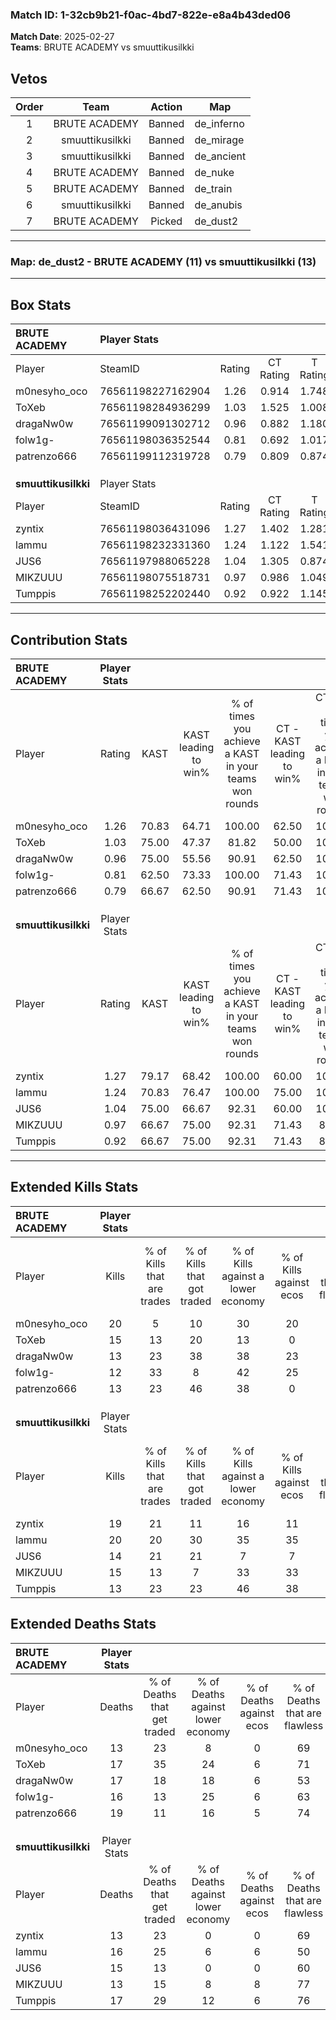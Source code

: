 ### Match ID: 1-32cb9b21-f0ac-4bd7-822e-e8a4b43ded06  
**Match Date**: 2025-02-27  
**Teams**: BRUTE ACADEMY vs smuuttikusilkki  

## Vetos  

| Order | Team | Action | Map |
| :---: | :--: | :----: | --- |
| 1 | BRUTE ACADEMY | Banned | de_inferno |
| 2 | smuuttikusilkki | Banned | de_mirage |
| 3 | smuuttikusilkki | Banned | de_ancient |
| 4 | BRUTE ACADEMY | Banned | de_nuke |
| 5 | BRUTE ACADEMY | Banned | de_train |
| 6 | smuuttikusilkki | Banned | de_anubis |
| 7 | BRUTE ACADEMY | Picked | de_dust2 |

---  

### **Map**: de_dust2 - BRUTE ACADEMY (11) vs smuuttikusilkki (13)  
---  

## Box Stats  

| **BRUTE ACADEMY**   | Player Stats      |        |           |          |       |      |       |         |        |      |     |
| :- | :- | :-: | :-: | :-: | :-: | :-: | :-: | :-: | :-: | :-: | :-: |
| Player              | SteamID           | Rating | CT Rating | T Rating | KAST  | ADR  | Kills | Assists | Deaths | K/D  | HS% |
| m0nesyho_oco        | 76561198227162904 |  1.26  |   0.914   |  1.748   | 70.83 | 77.7 |  20   |    1    |   13   | 1.54 | 15  |
| ToXeb               | 76561198284936299 |  1.03  |   1.525   |  1.008   | 75.00 | 74.6 |  15   |    4    |   17   | 0.88 | 66  |
| dragaNw0w           | 76561199091302712 |  0.96  |   0.882   |  1.180   | 75.00 | 73.2 |  13   |    7    |   17   | 0.76 | 46  |
| folw1g-             | 76561198036352544 |  0.81  |   0.692   |  1.017   | 62.50 | 60.8 |  12   |    5    |   16   | 0.75 | 50  |
| patrenzo666         | 76561199112319728 |  0.79  |   0.809   |  0.874   | 66.67 | 57.8 |  13   |    3    |   19   | 0.68 | 46  |
|                     |                   |        |           |          |       |      |       |         |        |      |     |
|                     |                   |        |           |          |       |      |       |         |        |      |     |
|                     |                   |        |           |          |       |      |       |         |        |      |     |
| **smuuttikusilkki** | Player Stats      |        |           |          |       |      |       |         |        |      |     |
| Player              | SteamID           | Rating | CT Rating | T Rating | KAST  | ADR  | Kills | Assists | Deaths | K/D  | HS% |
| zyntix              | 76561198036431096 |  1.27  |   1.402   |  1.281   | 79.17 | 72.4 |  19   |    2    |   13   | 1.46 | 42  |
| lammu               | 76561198232331360 |  1.24  |   1.122   |  1.541   | 70.83 | 89.8 |  20   |    2    |   16   | 1.25 | 45  |
| JUS6                | 76561197988065228 |  1.04  |   1.305   |  0.874   | 75.00 | 73.3 |  14   |    6    |   15   | 0.93 | 57  |
| MIKZUUU             | 76561198075518731 |  0.97  |   0.986   |  1.049   | 66.67 | 52.8 |  15   |    1    |   13   | 1.15 | 33  |
| Tumppis             | 76561198252202440 |  0.92  |   0.922   |  1.145   | 66.67 | 76.8 |  13   |    9    |   17   | 0.76 | 69  |
---  

## Contribution Stats  

| **BRUTE ACADEMY**   | Player Stats |       |                      |                                                        |                           |                                                             |                          |                                                            |
| :- | :-: | :-: | :-: | :-: | :-: | :-: | :-: | :-: |
| Player              |    Rating    | KAST  | KAST leading to win% | % of times you achieve a KAST in your teams won rounds | CT - KAST leading to win% | CT - % of times you achieve a KAST in your teams won rounds | T - KAST leading to win% | T - % of times you achieve a KAST in your teams won rounds |
| m0nesyho_oco        |     1.26     | 70.83 |        64.71         |                         100.00                         |           62.50           |                           100.00                            |          66.67           |                           100.00                           |
| ToXeb               |     1.03     | 75.00 |        47.37         |                         81.82                          |           50.00           |                           100.00                            |          44.44           |                           66.67                            |
| dragaNw0w           |     0.96     | 75.00 |        55.56         |                         90.91                          |           62.50           |                           100.00                            |          50.00           |                           83.33                            |
| folw1g-             |     0.81     | 62.50 |        73.33         |                         100.00                         |           71.43           |                           100.00                            |          75.00           |                           100.00                           |
| patrenzo666         |     0.79     | 66.67 |        62.50         |                         90.91                          |           71.43           |                           100.00                            |          55.56           |                           83.33                            |
|                     |              |       |                      |                                                        |                           |                                                             |                          |                                                            |
|                     |              |       |                      |                                                        |                           |                                                             |                          |                                                            |
|                     |              |       |                      |                                                        |                           |                                                             |                          |                                                            |
| **smuuttikusilkki** | Player Stats |       |                      |                                                        |                           |                                                             |                          |                                                            |
| Player              |    Rating    | KAST  | KAST leading to win% | % of times you achieve a KAST in your teams won rounds | CT - KAST leading to win% | CT - % of times you achieve a KAST in your teams won rounds | T - KAST leading to win% | T - % of times you achieve a KAST in your teams won rounds |
| zyntix              |     1.27     | 79.17 |        68.42         |                         100.00                         |           60.00           |                           100.00                            |          77.78           |                           100.00                           |
| lammu               |     1.24     | 70.83 |        76.47         |                         100.00                         |           75.00           |                           100.00                            |          77.78           |                           100.00                           |
| JUS6                |     1.04     | 75.00 |        66.67         |                         92.31                          |           60.00           |                           100.00                            |          75.00           |                           85.71                            |
| MIKZUUU             |     0.97     | 66.67 |        75.00         |                         92.31                          |           71.43           |                            83.33                            |          77.78           |                           100.00                           |
| Tumppis             |     0.92     | 66.67 |        75.00         |                         92.31                          |           71.43           |                            83.33                            |          77.78           |                           100.00                           |
---  

## Extended Kills Stats  

| **BRUTE ACADEMY**   | Player Stats |                            |                            |                                    |                         |                              |                                 |                                       |                    |           |
| :- | :-: | :-: | :-: | :-: | :-: | :-: | :-: | :-: | :-: | :-: |
| Player              |    Kills     | % of Kills that are trades | % of Kills that got traded | % of Kills against a lower economy | % of Kills against ecos | % of Kills that are flawless | % of Kills that are close duels | % of Kills that are assisted by flash | Pistol Round Kills | AWP Kills |
| m0nesyho_oco        |      20      |             5              |             10             |                 30                 |           20            |              70              |                5                |                   0                   |         0          |    14     |
| ToXeb               |      15      |             13             |             20             |                 13                 |            0            |              73              |                7                |                   0                   |         1          |     1     |
| dragaNw0w           |      13      |             23             |             38             |                 38                 |           23            |              77              |                0                |                   0                   |         0          |     2     |
| folw1g-             |      12      |             33             |             8              |                 42                 |           25            |              67              |                0                |                   0                   |         2          |     0     |
| patrenzo666         |      13      |             23             |             46             |                 38                 |            0            |              54              |                0                |                   0                   |         0          |     1     |
|                     |              |                            |                            |                                    |                         |                              |                                 |                                       |                    |           |
|                     |              |                            |                            |                                    |                         |                              |                                 |                                       |                    |           |
|                     |              |                            |                            |                                    |                         |                              |                                 |                                       |                    |           |
| **smuuttikusilkki** | Player Stats |                            |                            |                                    |                         |                              |                                 |                                       |                    |           |
| Player              |    Kills     | % of Kills that are trades | % of Kills that got traded | % of Kills against a lower economy | % of Kills against ecos | % of Kills that are flawless | % of Kills that are close duels | % of Kills that are assisted by flash | Pistol Round Kills | AWP Kills |
| zyntix              |      19      |             21             |             11             |                 16                 |           11            |              63              |               21                |                   0                   |         2          |     0     |
| lammu               |      20      |             20             |             30             |                 35                 |           35            |              75              |                5                |                  10                   |         1          |     0     |
| JUS6                |      14      |             21             |             21             |                 7                  |            7            |              71              |                0                |                   0                   |         4          |     5     |
| MIKZUUU             |      15      |             13             |             7              |                 33                 |           33            |              53              |                7                |                   0                   |         2          |     0     |
| Tumppis             |      13      |             23             |             23             |                 46                 |           38            |              62              |                8                |                   0                   |         1          |     0     |
## Extended Deaths Stats  

| **BRUTE ACADEMY**   | Player Stats |                             |                                   |                          |                               |                            |                           |               |
| :- | :-: | :-: | :-: | :-: | :-: | :-: | :-: | :-: |
| Player              |    Deaths    | % of Deaths that get traded | % of Deaths against lower economy | % of Deaths against ecos | % of Deaths that are flawless | % of Deaths that are close | % of Deaths while blinded | Deaths to AWP |
| m0nesyho_oco        |      13      |             23              |                 8                 |            0             |              69               |             8              |             0             |       0       |
| ToXeb               |      17      |             35              |                24                 |            6             |              71               |             6              |             0             |       1       |
| dragaNw0w           |      17      |             18              |                18                 |            6             |              53               |             18             |             0             |       0       |
| folw1g-             |      16      |             13              |                25                 |            6             |              63               |             0              |             0             |       3       |
| patrenzo666         |      19      |             11              |                16                 |            5             |              74               |             11             |            11             |       1       |
|                     |              |                             |                                   |                          |                               |                            |                           |               |
|                     |              |                             |                                   |                          |                               |                            |                           |               |
|                     |              |                             |                                   |                          |                               |                            |                           |               |
| **smuuttikusilkki** | Player Stats |                             |                                   |                          |                               |                            |                           |               |
| Player              |    Deaths    | % of Deaths that get traded | % of Deaths against lower economy | % of Deaths against ecos | % of Deaths that are flawless | % of Deaths that are close | % of Deaths while blinded | Deaths to AWP |
| zyntix              |      13      |             23              |                 0                 |            0             |              69               |             0              |             0             |       4       |
| lammu               |      16      |             25              |                 6                 |            6             |              50               |             6              |             0             |       4       |
| JUS6                |      15      |             13              |                 0                 |            0             |              60               |             7              |             0             |       1       |
| MIKZUUU             |      13      |             15              |                 8                 |            8             |              77               |             0              |             0             |       2       |
| Tumppis             |      17      |             29              |                12                 |            6             |              76               |             0              |             0             |       7       |
